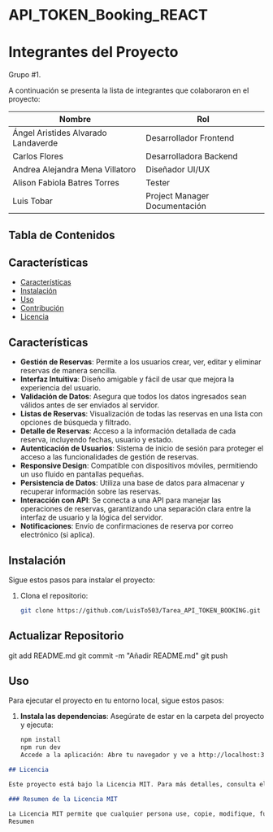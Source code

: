 # API_TOKEN_Booking_REACT


# Integrantes del Proyecto
Grupo #1.

A continuación se presenta la lista de integrantes que colaboraron en el proyecto:

| Nombre                              | Rol                              |
|-------------------------------------|----------------------------------|
| Ángel Aristides Alvarado Landaverde | Desarrollador Frontend           |
| Carlos Flores                       | Desarrolladora Backend           |
| Andrea Alejandra Mena Villatoro     | Diseñador UI/UX                  |
| Alison Fabiola Batres Torres        | Tester                           |
| Luis Tobar                          | Project Manager  Documentación   |



## Tabla de Contenidos

## Características

- [Características](#caracteristicas)
- [Instalación](#instalación)
- [Uso](#uso)
- [Contribución](#contribución)
- [Licencia](#licencia)

## Características

- **Gestión de Reservas**: Permite a los usuarios crear, ver, editar y eliminar reservas de manera sencilla.
- **Interfaz Intuitiva**: Diseño amigable y fácil de usar que mejora la experiencia del usuario.
- **Validación de Datos**: Asegura que todos los datos ingresados sean válidos antes de ser enviados al servidor.
- **Listas de Reservas**: Visualización de todas las reservas en una lista con opciones de búsqueda y filtrado.
- **Detalle de Reservas**: Acceso a la información detallada de cada reserva, incluyendo fechas, usuario y estado.
- **Autenticación de Usuarios**: Sistema de inicio de sesión para proteger el acceso a las funcionalidades de gestión de reservas.
- **Responsive Design**: Compatible con dispositivos móviles, permitiendo un uso fluido en pantallas pequeñas.
- **Persistencia de Datos**: Utiliza una base de datos para almacenar y recuperar información sobre las reservas.
- **Interacción con API**: Se conecta a una API para manejar las operaciones de reservas, garantizando una separación clara entre la interfaz de usuario y la lógica del servidor.
- **Notificaciones**: Envío de confirmaciones de reserva por correo electrónico (si aplica).



## Instalación

Sigue estos pasos para instalar el proyecto:

1. Clona el repositorio:
   ```bash
   git clone https://github.com/LuisTo503/Tarea_API_TOKEN_BOOKING.git

## Actualizar Repositorio
git add README.md
git commit -m "Añadir README.md"
git push

## Uso

Para ejecutar el proyecto en tu entorno local, sigue estos pasos:

1. **Instala las dependencias**:
   Asegúrate de estar en la carpeta del proyecto y ejecuta:
   ```bash
   npm install
   npm run dev
   Accede a la aplicación: Abre tu navegador y ve a http://localhost:3000 para ver la aplicación en acción.

```markdown
## Licencia

Este proyecto está bajo la Licencia MIT. Para más detalles, consulta el archivo [LICENSE](LICENSE).

### Resumen de la Licencia MIT

La Licencia MIT permite que cualquier persona use, copie, modifique, fusione, publique y distribuya este software, así como también se ofrezca como software de código abierto. Sin embargo, el software se proporciona "tal cual", sin ninguna garantía expresa o implícita, lo que significa que los autores no son responsables de los daños que puedan surgir de su uso.
Resumen
